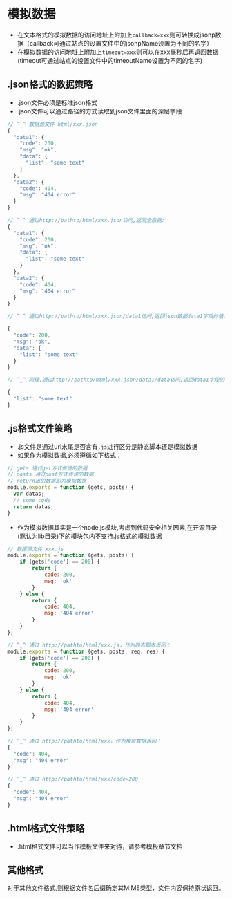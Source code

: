 # 模拟数据
* 在文本格式的模拟数据的访问地址上附加上`callback=xxx`则可转换成jsonp数据（callback可通过站点的设置文件中的jsonpName设置为不同的名字）
* 在模拟数据的访问地址上附加上`timeout=xxx`则可以在xxx毫秒后再返回数据(timeout可通过站点的设置文件中的timeoutName设置为不同的名字)


## .json格式的数据策略
* .json文件必须是标准json格式
* .json文件可以通过路径的方式读取到json文件里面的深层字段

```js
// ^_^ 数据源文件 html/xxx.json
{
  "data1": {
    "code": 200,
    "msg": "ok",
    "data": {
      "list": "some text"
    }
  },
  "data2": {
    "code": 404,
    "msg": "404 error"
  }
}

```

```js
// ^_^ 通过http://pathto/html/xxx.json访问,返回全数据:
{
  "data1": {
    "code": 200,
    "msg": "ok",
    "data": {
      "list": "some text"
    }
  },
  "data2": {
    "code": 404,
    "msg": "404 error"
  }
}

// ^_^ 通过http://pathto/html/xxx.json/data1访问,返回json数据data1字段的值:

{
  "code": 200,
  "msg": "ok",
  "data": {
    "list": "some text"
  }
}

// ^_^ 同理,通过http://pathto/html/xxx.json/data1/data访问,返回data1字段的data字段的值(依次类推):

{
  "list": "some text"
}

```

## .js格式文件策略
* .js文件是通过url末尾是否含有```.js```进行区分是静态脚本还是模拟数据
* 如果作为模拟数据,必须遵循如下格式：
```js
// gets 通过get方式传递的数据
// posts 通过post方式传递的数据
// return出的数据即为模拟数据
module.exports = function (gets, posts) {
  var datas;
  // some code
  return datas;
}
```
* 作为模拟数据其实是一个node.js模块,考虑到代码安全相关因素,在开源目录(默认为lib目录)下的模块包内不支持.js格式的模拟数据

```js
// 数据源文件 xxx.js
module.exports = function (gets, posts) {
    if (gets['code'] == 200) {
        return {
            code: 200,
            msg: 'ok'
        }
    } else {
        return {
            code: 404,
            msg: '404 error'
        }
    }
};
```

```js
// ^_^ 通过 http://pathto/html/xxx.js，作为静态脚本返回：
module.exports = function (gets, posts, req, res) {
    if (gets['code'] == 200) {
        return {
            code: 200,
            msg: 'ok'
        }
    } else {
        return {
            code: 404,
            msg: '404 error'
        }
    }
};

// ^_^ 通过 http://pathto/html/xxx，作为模拟数据返回：
{
  "code": 404,
  "msg": "404 error"
}

// ^_^ 通过 http://pathto/html/xxx?code=200
{
  "code": 404,
  "msg": "404 error"
}
```
## .html格式文件策略
* .html格式文件可以当作模板文件来对待，请参考模板章节文档

## 其他格式
对于其他文件格式,则根据文件名后缀确定其MIME类型，文件内容保持原状返回。

